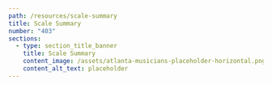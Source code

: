 ```yaml
---
path: /resources/scale-summary
title: Scale Summary
number: "403"
sections:
  - type: section_title_banner
    title: Scale Summary
    content_image: /assets/atlanta-musicians-placeholder-horizontal.png
    content_alt_text: placeholder
---
```

